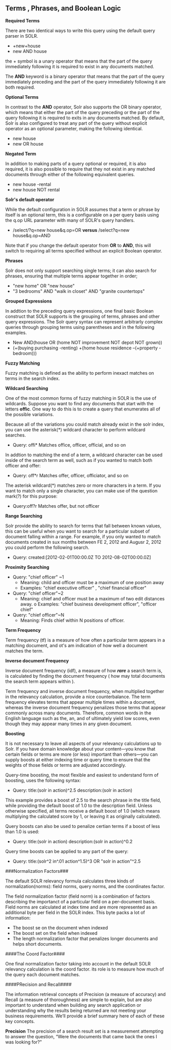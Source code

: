 
## Terms , Phrases, and Boolean Logic

**Required Terms**

There are two identical ways to write this query using the default query parser in SOLR.

- +new+house
- new AND house

the + symbol is a unary operator that means that the part of the query immediately following it is required to exist in any documents matched. 

The **AND** keyword is a binary operator that means that the part of the query immediately preceding and the part of the query immediately following it are both required. 


**Optional Terms** 

In contrast to the **AND** operator, Solr also supports the OR binary operator, which means that either the part of the query preceding or the part of the query following it is required to exits in any documents matched. By default, Solr is also configured to treat any part of the query without explicit operator as an optional parameter, making the following identical. 

- new house 
- new OR house

**Negated Term**

In addition to making parts of a query optional or required, it is also required, it is also possible to require that they not exist in any matched documents through either of the following equivalent queries. 

- new house -rental
- new house NOT rental

**Solr's default operator**

While the default configuration in SOLR  assumes that a term or phrase by itself is an optional term, this is a configurable on a per query basis using the q.op URL parameter with many of SOLR's query handlers. 

- /select/?q=new house&q.op=OR **versus** /select?q=new house&q.op=AND

Note that if you change the default operator from **OR** to **AND**,  this will switch to requiring all terms specified without an explicit Boolean operator. 

**Phrases**

Solr does not only support searching single terms; it can also search for phrases, ensuring that multiple terms appear together in order; 

- "new home" OR "new house"
- "3 bedrooms" AND "walk in closet" AND "granite countertops"

**Grouped Expressions**

In addtion to the preceding query expressions, one final basic Boolean construct that SOLR supports is the grouping of terms, phrases and other query expressions. The Solr query syntax can represent arbitrarly complex queries through grouping terms using parentheses and in the following examples. 

- New AND(house OR (home NOT improvement NOT depot NOT grown))
- (+(buying purchasing -renting) +(home house residence –(+property -bedroom)))

**Fuzzy Matching**

Fuzzy matching is defined as the ability to perform inexact matches on terms in the search index.

**Wildcard Searching**

One of the most common forms of fuzzy matching in SOLR is the use of wildcards. Suppose you want to find any documents that start with the letters **offic**. One way to do this is to create a query that enumerates all of the possible variations. 
 
 Because all of the variations you could match already exist in the solr index, you can use the asterisk(*) wildcard character to perform wildcard searches. 
 
 - Query: offi* Matches office, officer, official, and so on 
 
 In addtion to matching the end of a term, a wildcard character can be used inside of the search term as well, such as if you wanted to match both officer and offer: 
 
 - Query: off*r Matches offer, officer, officiator, and so on 
 
 The asterisk wildcard(*) matches zero or more characters in a term. If you want to match only a single character, you can make use of the question mark(?) for this purpose:
 
 - Query:off?r Matches offer, but not officer
 
**Range Searching**

Solr provide the ability to search for terms that fall between known values, this can be useful when you want to search for a particular subset of document falling within a range. For example, if you only wanted to match documents created in sux months between FE 2, 2012 and Augusr 2, 2012 you could perform the following search. 

- Query: created:[2012-02-01T00:00.0Z TO 2012-08-02T00:00.0Z]

**Proximity Searching**

- Query: "chief officer" ~1
  - Meaning: child and officer must be a maximum of one position away
  - Examples: "chief executive officer" , "chief financial officer"
- Query: "chief officer"~2
  - Meaning: chief and officer must be a maximum of two edit distances away. o Examples: "chief business development officer", "officer chief"
- Query: "chief officer"~N
  - Meaning: Finds chief within N positions of officer.
  
**Term Frequency**

Term frequency (tf) is a measure of how often a particular term appears in a matching document, and ot's am indication of how well a document matches the term. 

**Inverse document Frequency** 

Inverse document frequency (idf), a measure of how ***rare*** a search term is, is calculated by finding the document frequency ( how may total documents the search term appears within ).

Term frequency and inverse document frequency, when multiplied together in the relevancy calculation, provide a nice counterbalance. The term frequency elevates terms that appear multiple times within a document, whereas the inverse document frequency penalizes those terms that appear commonly across many documents. Therefore, common words in the English language such as the, an, and of ultimately yield low scores, even though they may appear many times in any given document.
 
**Boosting**

It is not necessary to leave all aspects of your relevancy calculations up to Solr. If you have domain knowledge about your content—you know that certain fields or terms are more (or less) important than others—you can supply boosts at either indexing time or query time to ensure that the weights of those fields or terms are adjusted accordingly.

Query-time boosting, the most flexible and easiest to understand form of boosting, uses the following syntax:

 - Query: title:(solr in action)^2.5 description:(solr in action)
 
This example provides a boost of 2.5 to the search phrase in the title field, while providing the default boost of 1.0 to the description field. Unless otherwise specified, all terms receive a default boost of 1.0 (which means multiplying the calculated score by 1, or leaving it as originally calculated). 

Query boosts can also be used to penalize certian terms if a boost of less than 1.0 is used:

- Query: title:(solr in action) description:(solr in action)^0.2

Query time boosts can be applied to any part of the query: 

- Query: title:(solr^2 in^.01 action^1.5)^3 OR "solr in action"^2.5


###Normalization Factors###

The default SOLR relevancy formula calculates three kinds of normalization(norms): field norms, query norms, and the coordinates factor. 

The field normalization factor (field norm) is a combination of factors describing the importanct of a particular field on a per-document basis. Field norms are calculated at index time and are more represented as an additional byte per field in the SOLR index. This byte packs a lot of information:

- The boost se on the document when indexed
- The boost set on the field when indexed
- The length normalization factor that penalizes longer documents and helps short documents.

####The Coord Factor####

One final normalization factor taking into account in the default SOLR relevancy calculation is the coord factor. its role is to measure how much of the query each document matches. 


####PRecision and Recall####

The information retrieval concepts of Precision (a measure of accuracy) and Recall (a measure of thoroughness) are simple to explain, but are also important to understand when building any search application or understanding why the results being returned are not meeting your business requirements. We’ll provide a brief summary here of each of these key concepts.

**Precision**
The precision of a search result set is a measurement attempting to answer the question, “Were the documents that came back the ones I was looking for?"